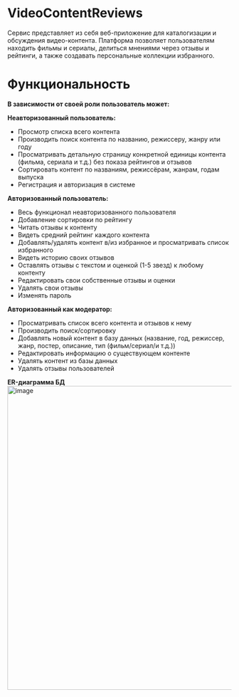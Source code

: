 # VideoContentReviews
Сервис представляет из себя веб-приложение для каталогизации и обсуждения видео-контента. Платформа позволяет пользователям находить фильмы и сериалы, делиться мнениями через отзывы и рейтинги, а также создавать персональные коллекции избранного.
# Функциональность
**В зависимости от своей роли пользователь может:**

**Неавторизованный пользователь:**
* Просмотр списка всего контента
* Производить поиск контента по названию, режиссеру, жанру или году
* Просматривать детальную страницу конкретной единицы контента (фильма, сериала и т.д.) без показа рейтингов и отзывов
* Сортировать контент по названиям, режиссёрам, жанрам, годам выпуска
* Регистрация и авторизация в системе

**Авторизованный пользователь:**
* Весь функционал неавторизованного пользователя
* Добавление сортировки по рейтингу
* Читать отзывы к контенту
* Видеть средний рейтинг каждого контента
* Добавлять/удалять контент в/из избранное и просматривать список избранного
* Видеть историю своих отзывов
* Оставлять отзывы с текстом и оценкой (1-5 звезд) к любому контенту
* Редактировать свои собственные отзывы и оценки
* Удалять свои отзывы
* Изменять пароль

**Авторизованный как модератор:**
* Просматривать список всего контента и отзывов к нему
* Производить поиск/сортировку
* Добавлять новый контент в базу данных (название, год, режиссер, жанр, постер, описание, тип (фильм/сериал/и т.д.))
* Редактировать информацию о существующем контенте
* Удалять контент из базы данных
* Удалять отзывы пользователей

**ER-диаграмма БД**
<img width="1621" height="683" alt="image" src="https://github.com/user-attachments/assets/ea637289-8093-46a9-bec5-3d5559e2cd82" />
